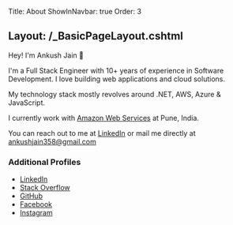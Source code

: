 Title: About
ShowInNavbar: true
Order: 3

Layout: /_BasicPageLayout.cshtml
---
Hey! I'm Ankush Jain 👋

I'm a Full Stack Engineer with 10+ years of experience in Software Development. I love building web applications and cloud solutions.

My technology stack mostly revolves around .NET, AWS, Azure & JavaScript.

I currently work with [Amazon Web Services](https://aws.amazon.com/) at Pune, India.

You can reach out to me at [LinkedIn](https://www.linkedin.com/in/ankush-jain-developer/) or mail me directly at [ankushjain358@gmail.com](mailto:ankushjain358@gmail.com)

### Additional Profiles
<ul>
  <li><a target="_blank" href="https://www.linkedin.com/in/ankush-jain-developer/"><b><span class="fa-brands fa-linkedin me-2"></span></b>LinkedIn</a></li>
  <li><a target="_blank" href="https://stackoverflow.com/users/1273882/ankush-jain"><b><span class="fa-brands fa-stack-overflow me-2"></span></b>Stack Overflow</a></li>
  <li><a target="_blank" href="https://github.com/ankushjain358"><b><span class="fa-brands fa-github me-2"></span></b>GitHub</a></li>
  <li><a target="_blank" href="https://www.facebook.com/IamAnkushJain1990"><b><span class="fa-brands fa-facebook me-2"></span></b>Facebook</a></li>
  <li><a target="_blank" href="https://www.instagram.com/ankushjain358/"><b><span class="fa-brands fa-instagram me-2"></span></b>Instagram</a></li>
</ul>

